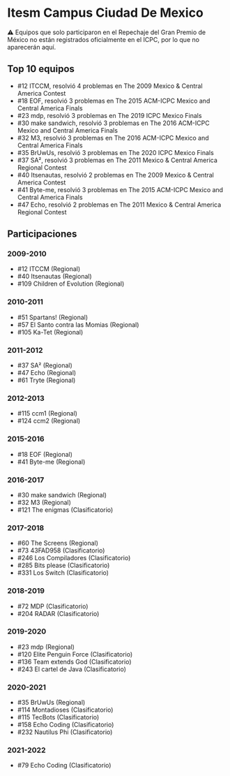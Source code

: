 # Itesm Campus Ciudad De Mexico

:warning: Equipos que solo participaron en el Repechaje del Gran Premio de México no están registrados oficialmente en el ICPC, por lo que no aparecerán aquí.

## Top 10 equipos

- #12 ITCCM, resolvió 4 problemas en The 2009 Mexico & Central America Contest
- #18 EOF, resolvió 3 problemas en The 2015 ACM-ICPC Mexico and Central America Finals
- #23 mdp, resolvió 3 problemas en The 2019 ICPC Mexico Finals
- #30 make sandwich, resolvió 3 problemas en The 2016 ACM-ICPC Mexico and Central America Finals
- #32 M3, resolvió 3 problemas en The 2016 ACM-ICPC Mexico and Central America Finals
- #35 BrUwUs, resolvió 3 problemas en The 2020 ICPC Mexico Finals
- #37 SA², resolvió 3 problemas en The 2011 Mexico & Central America Regional Contest
- #40 Itsenautas, resolvió 2 problemas en The 2009 Mexico & Central America Contest
- #41 Byte-me, resolvió 3 problemas en The 2015 ACM-ICPC Mexico and Central America Finals
- #47 Echo, resolvió 2 problemas en The 2011 Mexico & Central America Regional Contest

## Participaciones

### 2009-2010

- #12 ITCCM (Regional)
- #40 Itsenautas (Regional)
- #109 Children of Evolution (Regional)

### 2010-2011

- #51 Spartans! (Regional)
- #57 El Santo contra las Momias (Regional)
- #105 Ka-Tet (Regional)

### 2011-2012

- #37 SA² (Regional)
- #47 Echo (Regional)
- #61 Tryte (Regional)

### 2012-2013

- #115 ccm1 (Regional)
- #124 ccm2 (Regional)

### 2015-2016

- #18 EOF (Regional)
- #41 Byte-me (Regional)

### 2016-2017

- #30 make sandwich (Regional)
- #32 M3 (Regional)
- #121 The enigmas (Clasificatorio)

### 2017-2018

- #60 The Screens (Regional)
- #73 43FAD958 (Clasificatorio)
- #246 Los Compiladores (Clasificatorio)
- #285 Bits please (Clasificatorio)
- #331 Los Switch (Clasificatorio)

### 2018-2019

- #72 MDP (Clasificatorio)
- #204 RADAR (Clasificatorio)

### 2019-2020

- #23 mdp (Regional)
- #120 Elite Penguin Force (Clasificatorio)
- #136 Team extends God (Clasificatorio)
- #243 El cartel de Java (Clasificatorio)

### 2020-2021

- #35 BrUwUs (Regional)
- #114 Montadioses (Clasificatorio)
- #115 TecBots (Clasificatorio)
- #158 Echo Coding (Clasificatorio)
- #232 Nautilus Phi (Clasificatorio)

### 2021-2022

- #79 Echo Coding (Clasificatorio)



